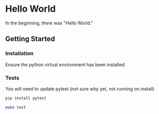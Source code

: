 Hello World
===========

In the beginning, there was "Hello World."

Getting Started
---------------

### Installation

Ensure the python virtual environment has been installed.

### Tests

You will need to update pytest (not sure why yet, not running on install)
```sh
pip install pytest

make test
```